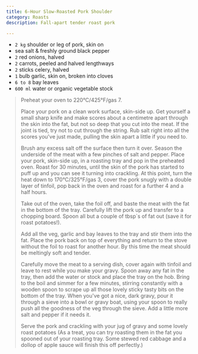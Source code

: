 ```yaml
---
title: 6-Hour Slow-Roasted Pork Shoulder 
category: Roasts
description: Fall-apart tender roast pork

--- 
```

* `2 kg` shoulder or leg of pork, skin on
* sea salt & freshly ground black pepper
* `2` red onions, halved
* `2` carrots, peeled and halved lengthways
* `2` sticks celery, halved
* `1` bulb garlic, skin on, broken into cloves
* `6 to 8` bay leaves
* `600 ml` water or organic vegetable stock
 
> Preheat your oven to 220°C/425°F/gas 7.
>
> Place your pork on a clean work surface, skin-side up. Get yourself a small sharp knife and make scores about a centimetre apart through the skin into the fat, but not so deep that you cut into the meat. If the joint is tied, try not to cut through the string. Rub salt right into all the scores you've just made, pulling the skin apart a little if you need to.
>
> Brush any excess salt off the surface then turn it over. Season the underside of the meat with a few pinches of salt and pepper. Place your pork, skin-side up, in a roasting tray and pop in the preheated oven. Roast for 30 minutes, until the skin of the pork has started to puff up and you can see it turning into crackling. At this point, turn the heat down to 170°C/325°F/gas 3, cover the pork snugly with a double layer of tinfoil, pop back in the oven and roast for a further 4 and a half hours.
>
> Take out of the oven, take the foil off, and baste the meat with the fat in the bottom of the tray. Carefully lift the pork up and transfer to a chopping board. Spoon all but a couple of tbsp`s of fat out (save it for roast potatoes!).
>
> Add all the veg, garlic and bay leaves to the tray and stir them into the fat. Place the pork back on top of everything and return to the stove without the foil to roast for another hour. By this time the meat should be meltingly soft and tender.
>
> Carefully move the meat to a serving dish, cover again with tinfoil and leave to rest while you make your gravy. Spoon away any fat in the tray, then add the water or stock and place the tray on the hob. Bring to the boil and simmer for a few minutes, stirring constantly with a wooden spoon to scrape up all those lovely sticky tasty bits on the bottom of the tray. When you've got a nice, dark gravy, pour it through a sieve into a bowl or gravy boat, using your spoon to really push all the goodness of the veg through the sieve. Add a little more salt and pepper if it needs it.
>
> Serve the pork and crackling with your jug of gravy and some lovely roast potatoes (As a treat, you can try roasting them in the fat you spooned out of your roasting tray. Some stewed red cabbage and a dollop of apple sauce will finish this off perfectly.)

